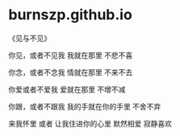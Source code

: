# burnszp.github.io
《见与不见》

你见，或者不见我
我就在那里
不悲不喜

你念，或者不念我
情就在那里
不来不去

你爱或者不爱我
爱就在那里
不增不减

你跟，或者不跟我
我的手就在你的手里
不舍不弃

来我怀里
或者
让我住进你的心里
默然相爱
寂静喜欢
